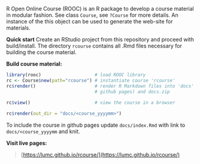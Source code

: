 R Open Online Course (ROOC) is an R package to develop a course material in modular fashion. See class `Course`, see  `?Course` for more details. An instance of the this object can be used to generate the web-site for materials. 


**Quick start** Create an RStudio project from this repository and proceed with build/install. The directory `rcourse` contains all .Rmd files necessary for building the course material. 

**Build course material:**

```r
library(rooc)                    # load ROOC library
rc <- Course$new(path="rcourse") # instantiate course 'rcourse'
rc$render()                      # render R Markdown files into 'docs' folder (conform 
                                 # github pages) and docs.zip    
                                   
rc$view()                        # view the course in a browser

rc$render(out_dir = "docs/<course_yyyymm>")
```

To include the course in github pages update `docs/index.Rmd` with link to `docs/<course_yyyymm` and knit.


**Visit live pages:**

> [https://lumc.github.io/rcourse/](https://lumc.github.io/rcourse/)

